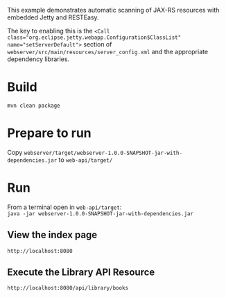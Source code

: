 This example demonstrates automatic scanning of JAX-RS resources with embedded Jetty and RESTEasy.

The key to enabling this is the 
    `<Call class="org.eclipse.jetty.webapp.Configuration$ClassList" name="setServerDefault">`
section of `webserver/src/main/resources/server_config.xml` and the appropriate dependency libraries.

# Build
`mvn clean package`

# Prepare to run
Copy `webserver/target/webserver-1.0.0-SNAPSHOT-jar-with-dependencies.jar` to `web-api/target/`

# Run
From a terminal open in `web-api/target`:  
`java -jar webserver-1.0.0-SNAPSHOT-jar-with-dependencies.jar`

## View the index page
`http://localhost:8080`

## Execute the Library API Resource
`http://localhost:8080/api/library/books`